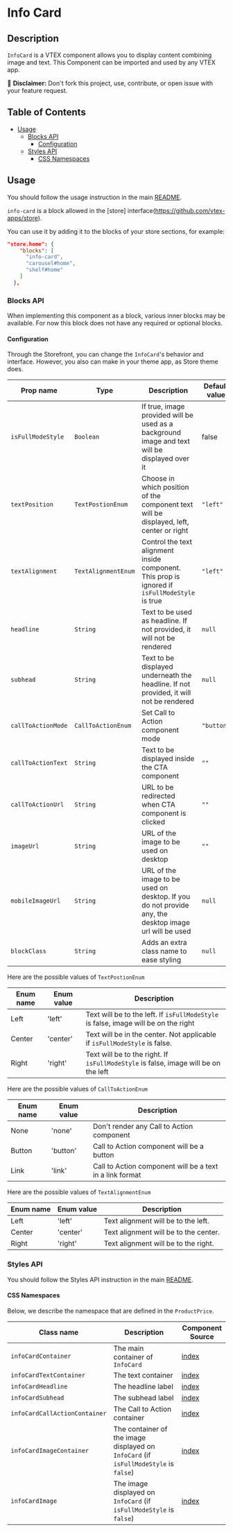 # Info Card

## Description

`InfoCard` is a VTEX component allows you to display content combining image and text.
This Component can be imported and used by any VTEX app.

:loudspeaker: **Disclaimer:** Don't fork this project, use, contribute, or open issue with your feature request.

## Table of Contents
- [Usage](#usage)
  - [Blocks API](#blocks-api)
    - [Configuration](#configuration)
  - [Styles API](#styles-api)
    - [CSS Namespaces](#css-namespaces)

## Usage

You should follow the usage instruction in the main [README](/README.md#usage).

`info-card` is a block allowed in the [store] interface(https://github.com/vtex-apps/store).

You can use it by adding it to the blocks of your store sections, for example:
```json
"store.home": {
    "blocks": [
      "info-card",
      "carousel#home",
      "shelf#home"
    ]
  },
```

### Blocks API

When implementing this component as a block, various inner blocks may be available.
For now this block does not have any required or optional blocks.

#### Configuration

Through the Storefront, you can change the `InfoCard`'s behavior and interface. However, you also can make in your theme app, as Store theme does.

| Prop name | Type | Description | Default value |
| --------- | ---- | ----------- | ------------- |
| `isFullModeStyle` | `Boolean` | If true, image provided will be used as a background image and text will be displayed over it | false |
| `textPosition` | `TextPostionEnum` | Choose in which position of the component text will be displayed, left, center or right | `"left"` |
| `textAlignment` | `TextAlignmentEnum` | Control the text alignment inside component. This prop is ignored if `isFullModeStyle` is true  | `"left"` |
| `headline` | `String` | Text to be used as headline. If not provided, it will not be rendered | `null` |
| `subhead` | `String` | Text to be displayed underneath the headline. If not provided, it will not be rendered | `null` |
| `callToActionMode` | `CallToActionEnum` | Set Call to Action component mode | `"button"` |
| `callToActionText` | `String` | Text to be displayed inside the CTA component | `""` |
| `callToActionUrl` | `String` | URL to be redirected when CTA component is clicked | `""` |
| `imageUrl` | `String` | URL of the image to be used on desktop | `""` |
| `mobileImageUrl` | `String` |  URL of the image to be used on desktop. If you do not provide any, the desktop image url will be used | `null` |
| `blockClass` | `String` | Adds an extra class name to ease styling | `null`


Here are the possible values of `TextPostionEnum`

| Enum name | Enum value | Description |
| --------- | ---- | ----------- |
| Left | 'left' | Text will be to the left. If `isFullModeStyle` is false, image will be on the right |
| Center | 'center' | Text will be in the center. Not applicable if `isFullModeStyle` is false. |
| Right | 'right' | Text will be to the right. If `isFullModeStyle` is false, image will be on the left |

Here are the possible values of `CallToActionEnum`

| Enum name | Enum value | Description |
| --------- | ---- | ----------- |
| None | 'none' | Don't render any Call to Action component  |
| Button | 'button' | Call to Action component will be a button |
| Link | 'link' | Call to Action component will be a text in a link format |

Here are the possible values of `TextAlignmentEnum`

| Enum name | Enum value | Description |
| --------- | ---- | ----------- |
| Left | 'left' | Text alignment will be to the left. |
| Center | 'center' | Text alignment will be to the center. |
| Right | 'right' | Text alignment will be to the right. |

### Styles API
You should follow the Styles API instruction in the main [README](/README.md#styles-api).

#### CSS Namespaces
Below, we describe the namespace that are defined in the `ProductPrice`.

| Class name | Description | Component Source |
| ---------- | ----------- | ---------------- |
| `infoCardContainer` | The main container of `InfoCard` | [index](/react/components/InfoCard/index.js) |
| `infoCardTextContainer` | The text container | [index](/react/components/InfoCard/index.js) |
| `infoCardHeadline` | The headline label | [index](/react/components/InfoCard/index.js) | 
| `infoCardSubhead` | The subhead label | [index](/react/components/InfoCard/index.js) |
| `infoCardCallActionContainer` | The Call to Action container | [index](/react/components/InfoCard/CallToAction.js) | 
| `infoCardImageContainer` | The container of the image displayed on `InfoCard` (if `isFullModeStyle` is `false`) | [index](/react/components/InfoCard/index.js) | 
| `infoCardImage` | The image displayed on `InfoCard` (if `isFullModeStyle` is `false`) | [index](/react/components/InfoCard/index.js) | 


